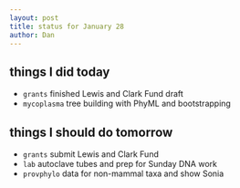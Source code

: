 ```yaml
---
layout: post
title: status for January 28
author: Dan
---
```


## things I did today
* `grants` finished Lewis and Clark Fund draft
* `mycoplasma` tree building with PhyML and bootstrapping

## things I should do tomorrow
* `grants` submit Lewis and Clark Fund
* `lab` autoclave tubes and prep for Sunday DNA work
* `provphylo` data for non-mammal taxa and show Sonia

<i class='fa fa-code' style='color:pink'> </i>
